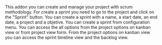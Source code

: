 This addon you can create and manage your project with scrum
methodology. For create a sprint you need to go to the project and click
on the "Sprint" button. You can create a sprint with a name, a start
date, an end date, a project and a objetive. You can create a sprint
from configuration menu. You can access the all options from the project
options on kanban view or from project view form. From the project
options on kanban view you can access the sprint timeline view and the
backlog view.
